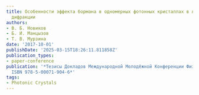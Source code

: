 ```yaml
---
title: Особенности эффекта бормана в одномерных фотонных кристаллах в лауэ геометрии
  дифракции
authors:
- В. Б. Новиков
- Б. И. Манцызов
- Т. В. Мурзина
date: '2017-10-01'
publishDate: '2025-03-15T18:26:11.811858Z'
publication_types:
- paper-conference
publication: '*Тезисы Докладов Международной Молодёжной Конференции Физика.спб/2017,
  ISBN 978-5-00071-904-6*'
tags:
- Photonic Crystals
---
```

